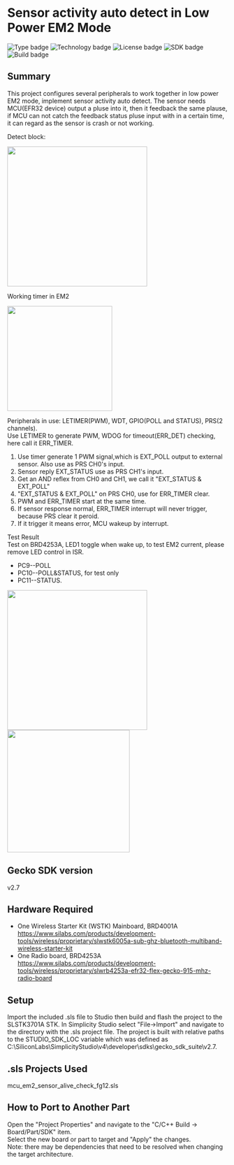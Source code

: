 # Sensor activity auto detect in Low Power EM2 Mode #
![Type badge](https://img.shields.io/badge/dynamic/json?url=https://raw.githubusercontent.com/SiliconLabs/application_examples_ci/master/platform_applications/platform_em2_sensor_alive_check_common.json&label=Type&query=type&color=green)
![Technology badge](https://img.shields.io/badge/dynamic/json?url=https://raw.githubusercontent.com/SiliconLabs/application_examples_ci/master/platform_applications/platform_em2_sensor_alive_check_common.json&label=Technology&query=technology&color=green)
![License badge](https://img.shields.io/badge/dynamic/json?url=https://raw.githubusercontent.com/SiliconLabs/application_examples_ci/master/platform_applications/platform_em2_sensor_alive_check_common.json&label=License&query=license&color=green)
![SDK badge](https://img.shields.io/badge/dynamic/json?url=https://raw.githubusercontent.com/SiliconLabs/application_examples_ci/master/platform_applications/platform_em2_sensor_alive_check_common.json&label=SDK&query=sdk&color=green)
![Build badge](https://img.shields.io/endpoint?url=https://raw.githubusercontent.com/SiliconLabs/application_examples_ci/master/platform_applications/platform_em2_sensor_alive_check_build_status.json)

## Summary ##

This project configures several peripherals to work together in low power EM2 mode, implement sensor activity auto detect. The sensor needs MCU(EFR32 device) output a pluse into it, then it feedback the same plause, if MCU can not catch the feedback status pluse input with in a certain time, it can regard as the sensor is crash or not working. 

Detect block:
<div align="left">
  <img src="images/Architecture.png" height="320">
</div>

Working timer in EM2
<div align="left">
  <img src="images/EM2WorkingTimer.png" height="240">
</div>

Peripherals in use: LETIMER(PWM), WDT, GPIO(POLL and STATUS), PRS(2 channels).  
Use LETIMER to generate PWM, WDOG for timeout(ERR_DET) checking, here call it ERR_TIMER.  
1. Use timer generate 1 PWM signal,which is EXT_POLL output to external sensor. Also use as PRS CH0's input.								
2. Sensor reply EXT_STATUS use as PRS CH1's input.								
3. Get an AND reflex from CH0 and CH1, we call it "EXT_STATUS & EXT_POLL"
4. "EXT_STATUS & EXT_POLL" on PRS CH0, use for ERR_TIMER clear.								
5. PWM and ERR_TIMER start at the same time.							
6. If sensor response normal, ERR_TIMER interrupt will never trigger, because PRS clear it peroid.	
7. If it trigger it means error, MCU wakeup by interrupt.

Test Result  
Test on BRD4253A, LED1 toggle when wake up, to test EM2 current, please remove LED control in ISR.
- PC9--POLL
- PC10--POLL&STATUS, for test only
- PC11--STATUS.

<div align="left">
  <img src="images/Test.gif" height="320">  
</div> 

<div align="left">
  <img src="images/TestResult.png" height="280">
</div>

## Gecko SDK version ##

v2.7

## Hardware Required ##

- One Wireless Starter Kit (WSTK) Mainboard, BRD4001A
<https://www.silabs.com/products/development-tools/wireless/proprietary/slwstk6005a-sub-ghz-bluetooth-multiband-wireless-starter-kit>
- One Radio board, BRD4253A
<https://www.silabs.com/products/development-tools/wireless/proprietary/slwrb4253a-efr32-flex-gecko-915-mhz-radio-board>

## Setup ##

Import the included .sls file to Studio then build and flash the project to the SLSTK3701A STK.
In Simplicity Studio select "File->Import" and navigate to the directory with the .sls project file.
The project is built with relative paths to the STUDIO_SDK_LOC variable which was defined as  
C:\SiliconLabs\SimplicityStudio\v4\developer\sdks\gecko_sdk_suite\v2.7.

## .sls Projects Used ##

mcu_em2_sensor_alive_check_fg12.sls

## How to Port to Another Part ##

Open the "Project Properties" and navigate to the "C/C++ Build -> Board/Part/SDK" item.  
Select the new board or part to target and "Apply" the changes.  
Note: there may be dependencies that need to be resolved when changing the target architecture.
